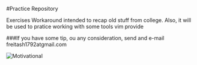 #Practice Repository

Exercises Workaround intended to recap old
stuff from college. Also, it will be used to pratice working with 
some tools vim provide

###If you have some tip, ou any consideration, send and e-mail
    freitash1792atgmail.com

![Motivational](http://bit.ly/2kqI7hk)


